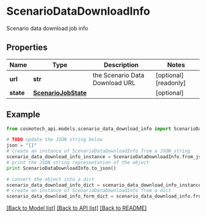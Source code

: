 # ScenarioDataDownloadInfo

Scenario data download job info

## Properties

Name | Type | Description | Notes
------------ | ------------- | ------------- | -------------
**url** | **str** | the Scenario Data Download URL | [optional] [readonly] 
**state** | [**ScenarioJobState**](ScenarioJobState.md) |  | [optional] 

## Example

```python
from cosmotech_api.models.scenario_data_download_info import ScenarioDataDownloadInfo

# TODO update the JSON string below
json = "{}"
# create an instance of ScenarioDataDownloadInfo from a JSON string
scenario_data_download_info_instance = ScenarioDataDownloadInfo.from_json(json)
# print the JSON string representation of the object
print ScenarioDataDownloadInfo.to_json()

# convert the object into a dict
scenario_data_download_info_dict = scenario_data_download_info_instance.to_dict()
# create an instance of ScenarioDataDownloadInfo from a dict
scenario_data_download_info_form_dict = scenario_data_download_info.from_dict(scenario_data_download_info_dict)
```
[[Back to Model list]](../README.md#documentation-for-models) [[Back to API list]](../README.md#documentation-for-api-endpoints) [[Back to README]](../README.md)


